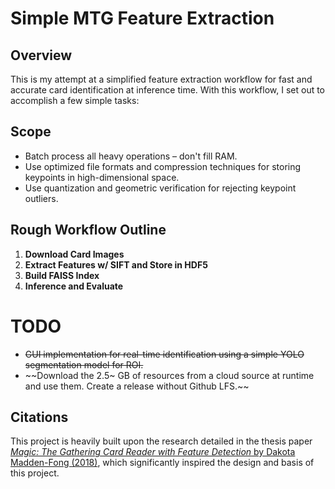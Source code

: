 # Simple MTG Feature Extraction

## Overview

This is my attempt at a simplified feature extraction workflow for fast and accurate card identification at inference time. With this workflow, I set out to accomplish a few simple tasks:

## Scope
- Batch process all heavy operations – don't fill RAM.
- Use optimized file formats and compression techniques for storing keypoints in high-dimensional space.
- Use quantization and geometric verification for rejecting keypoint outliers.

## Rough Workflow Outline

1. **Download Card Images**
2. **Extract Features w/ SIFT and Store in HDF5**
3. **Build FAISS Index**
4. **Inference and Evaluate**

# TODO

- ~~GUI implementation for real-time identification using a simple YOLO segmentation model for ROI.~~
- ~~Download the 2.5~ GB of resources from a cloud source at runtime and use them. Create a release without Github LFS.~~
## Citations

This project is heavily built upon the research detailed in the thesis paper [*Magic: The Gathering Card Reader with Feature Detection* by Dakota Madden-Fong (2018)](https://github.com/TrifectaIII/MTG-Card-Reader/blob/master/Thesis%20Paper%20-%20MTG%20Card%20Reader.pdf), which significantly inspired the design and basis of this project.
